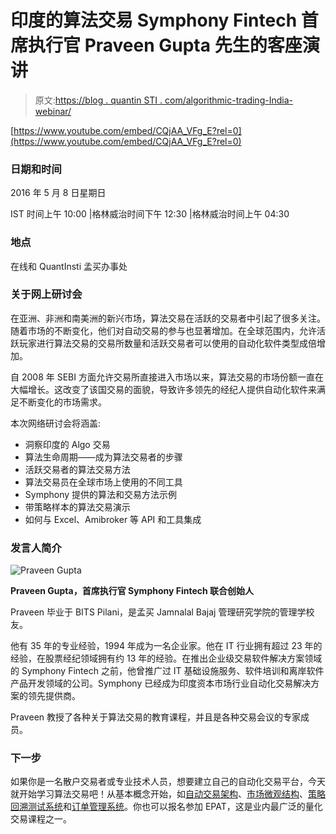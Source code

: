 # 印度的算法交易 Symphony Fintech 首席执行官 Praveen Gupta 先生的客座演讲

> 原文:[https://blog . quantin STI . com/algorithmic-trading-India-webinar/](https://blog.quantinsti.com/algorithmic-trading-india-webinar/)

[https://www.youtube.com/embed/CQjAA_VFg_E?rel=0](https://www.youtube.com/embed/CQjAA_VFg_E?rel=0)

### **日期和时间**

2016 年 5 月 8 日星期日

IST 时间上午 10:00 |格林威治时间下午 12:30 |格林威治时间上午 04:30

### **地点**

在线和 QuantInsti 孟买办事处

### **关于网上研讨会**

在亚洲、非洲和南美洲的新兴市场，算法交易在活跃的交易者中引起了很多关注。随着市场的不断变化，他们对自动交易的参与也显著增加。在全球范围内，允许活跃玩家进行算法交易的交易所数量和活跃交易者可以使用的自动化软件类型成倍增加。

自 2008 年 SEBI 方面允许交易所直接进入市场以来，算法交易的市场份额一直在大幅增长。这改变了该国交易的面貌，导致许多领先的经纪人提供自动化软件来满足不断变化的市场需求。

本次网络研讨会将涵盖:

*   洞察印度的 Algo 交易
*   算法生命周期——成为算法交易者的步骤
*   活跃交易者的算法交易方法
*   算法交易员在全球市场上使用的不同工具
*   Symphony 提供的算法和交易方法示例
*   带策略样本的算法交易演示
*   如何与 Excel、Amibroker 等 API 和工具集成

### **发言人简介**

![Praveen Gupta](../Images/985802e78fb20ad45f77d284ad99c624.png)

**Praveen Gupta，首席执行官 Symphony Fintech 联合创始人**

Praveen 毕业于 BITS Pilani，是孟买 Jamnalal Bajaj 管理研究学院的管理学校友。

他有 35 年的专业经验，1994 年成为一名企业家。他在 IT 行业拥有超过 23 年的经验，在股票经纪领域拥有约 13 年的经验。在推出企业级交易软件解决方案领域的 Symphony Fintech 之前，他曾推广过 IT 基础设施服务、软件培训和离岸软件产品开发领域的公司。Symphony 已经成为印度资本市场行业自动化交易解决方案的领先提供商。

Praveen 教授了各种关于算法交易的教育课程，并且是各种交易会议的专家成员。

### **下一步**

如果你是一名散户交易者或专业技术人员，想要建立自己的自动化交易平台，今天就开始学习算法交易吧！从基本概念开始，如[自动交易架构](https://blog.quantinsti.com/algorithmic-trading-system-architecture/)、[市场微观结构](https://blog.quantinsti.com/market-microstructure/)、[策略回溯测试系统](https://blog.quantinsti.com/backtesting/)和[订单管理系统](https://blog.quantinsti.com/automated-trading-order-management-system/)。你也可以报名参加 EPAT，这是业内最广泛的量化交易课程之一。